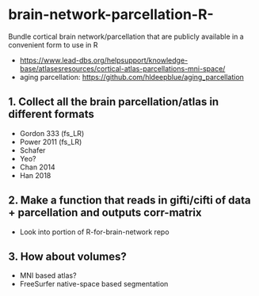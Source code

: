 # brain-network-parcellation-R-
Bundle cortical brain network/parcellation that are publicly available in a convenient form to use in R

* https://www.lead-dbs.org/helpsupport/knowledge-base/atlasesresources/cortical-atlas-parcellations-mni-space/
* aging parcellation: https://github.com/hldeepblue/aging_parcellation

## 1. Collect all the brain parcellation/atlas in different formats
* Gordon 333 (fs_LR)
* Power 2011 (fs_LR)
* Schafer
* Yeo? 
* Chan 2014
* Han 2018


## 2. Make a function that reads in gifti/cifti of data + parcellation and outputs corr-matrix
* Look into portion of R-for-brain-network repo

## 3. How about volumes? 
* MNI based atlas?
* FreeSurfer native-space based segmentation

